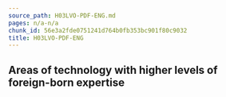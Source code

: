 ```yaml
---
source_path: H03LVO-PDF-ENG.md
pages: n/a-n/a
chunk_id: 56e3a2fde0751241d764b0fb353bc901f80c9032
title: H03LVO-PDF-ENG
---
```

## Areas of technology with higher levels of foreign-born expertise
